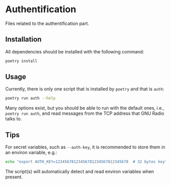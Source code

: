 # Authentification

Files related to the authentification part.

## Installation

All dependencies should be installed with the following command:

```bash
poetry install
```

## Usage

Currently, there is only one script that is installed by `poetry` and that is `auth`:

```bash
poetry run auth --help
```

Many options exist, but you should be able to run with the default ones, i.e., `poetry run auth`, and
read messages from the TCP address that GNU Radio talks to.

## Tips

For secret variables, such as `--auth-key`, it is recommended to store them in an environ variable, e.g.:

```bash
echo "export AUTH_KEY=12345678123456781234567812345678  # 32 bytes key" >> ~/.bashrc.
```

The script(s) will automatically detect and read environ variables when present.
